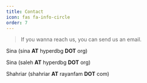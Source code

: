 ```yaml
---
title: Contact
icon: fas fa-info-circle
order: 7
---
```


> If you wanna reach us, you can send us an email.

Sina (sina **AT** hyperdbg **DOT** org)

Sina (saleh **AT** hyperdbg **DOT** org)

Shahriar (shahriar **AT** rayanfam **DOT** com)
